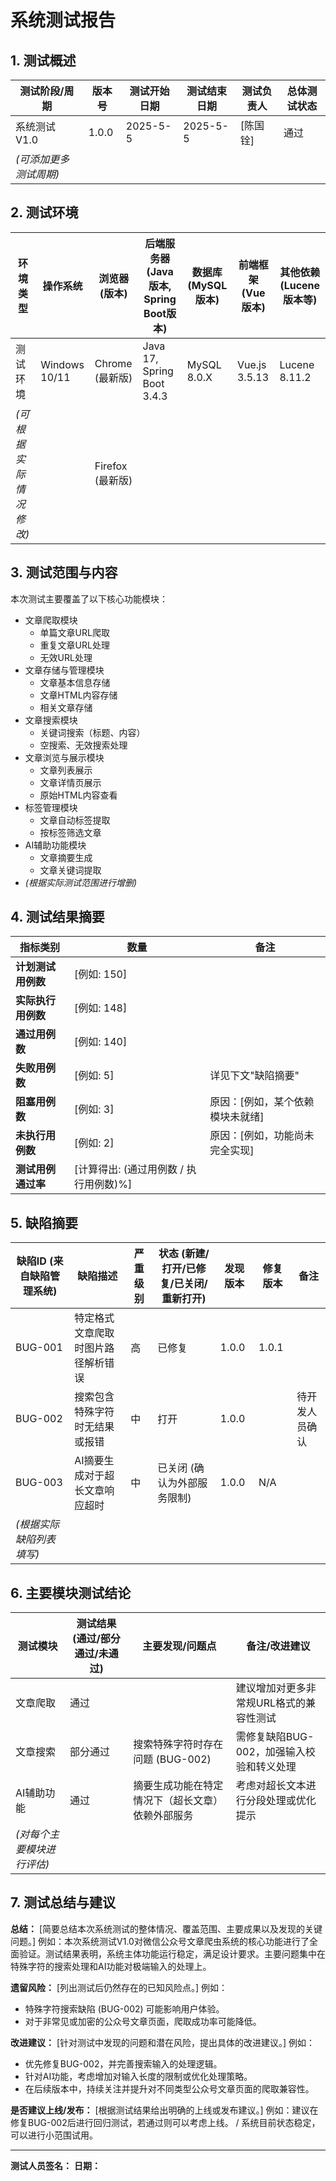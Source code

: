 # 系统测试报告

## 1. 测试概述

| 测试阶段/周期 | 版本号    | 测试开始日期 | 测试结束日期 | 测试负责人 | 总体测试状态 |
| ------------- | --------- | ------------ | ------------ | ---------- | ------------ |
| 系统测试 V1.0 | 1.0.0     | 2025-5-5   | 2025-5-5   | [陈国铨] | 通过 |
| *(可添加更多测试周期)* |           |              |              |            |              |

## 2. 测试环境

| 环境类型   | 操作系统        | 浏览器 (版本)      | 后端服务器 (Java版本, Spring Boot版本) | 数据库 (MySQL版本) | 前端框架 (Vue版本) | 其他依赖 (Lucene版本等) |
| ---------- | --------------- | ------------------ | ------------------------------------ | ------------------ | ----------------- | ----------------------- |
| 测试环境   | Windows 10/11   | Chrome (最新版)    | Java 17, Spring Boot 3.4.3           | MySQL 8.0.X        | Vue.js 3.5.13     | Lucene 8.11.2           |
| *(可根据实际情况修改)* |                 | Firefox (最新版) |                                      |                    |                   |                         |

## 3. 测试范围与内容

本次测试主要覆盖了以下核心功能模块：

*   文章爬取模块
    *   单篇文章URL爬取
    *   重复文章URL处理
    *   无效URL处理
*   文章存储与管理模块
    *   文章基本信息存储
    *   文章HTML内容存储
    *   相关文章存储
*   文章搜索模块
    *   关键词搜索（标题、内容）
    *   空搜索、无效搜索处理
*   文章浏览与展示模块
    *   文章列表展示
    *   文章详情页展示
    *   原始HTML内容查看
*   标签管理模块
    *   文章自动标签提取
    *   按标签筛选文章
*   AI辅助功能模块
    *   文章摘要生成
    *   文章关键词提取
*   *(根据实际测试范围进行增删)*

## 4. 测试结果摘要

| 指标类别         | 数量                                   | 备注                               |
| ---------------- | -------------------------------------- | ---------------------------------- |
| **计划测试用例数** | [例如: 150]                            |                                    |
| **实际执行用例数** | [例如: 148]                            |                                    |
| **通过用例数**     | [例如: 140]                            |                                    |
| **失败用例数**     | [例如: 5]                              | 详见下文"缺陷摘要"                 |
| **阻塞用例数**     | [例如: 3]                              | 原因：[例如，某个依赖模块未就绪]   |
| **未执行用例数**   | [例如: 2]                              | 原因：[例如，功能尚未完全实现]     |
| **测试用例通过率** | [计算得出: (通过用例数 / 执行用例数)%] |                                    |

## 5. 缺陷摘要

| 缺陷ID (来自缺陷管理系统) | 缺陷描述                             | 严重级别 | 状态 (新建/打开/已修复/已关闭/重新打开) | 发现版本 | 修复版本 | 备注                 |
| ----------------------- | ------------------------------------ | -------- | --------------------------------------- | -------- | -------- | -------------------- |
| BUG-001                 | 特定格式文章爬取时图片路径解析错误   | 高       | 已修复                                  | 1.0.0    | 1.0.1    |                      |
| BUG-002                 | 搜索包含特殊字符时无结果或报错       | 中       | 打开                                    | 1.0.0    |          | 待开发人员确认       |
| BUG-003                 | AI摘要生成对于超长文章响应超时       | 中       | 已关闭 (确认为外部服务限制)           | 1.0.0    | N/A      |                      |
| *(根据实际缺陷列表填写)*   |                                      |          |                                         |          |          |                      |

## 6. 主要模块测试结论

| 测试模块         | 测试结果 (通过/部分通过/未通过) | 主要发现/问题点                                  | 备注/改进建议                             |
| ---------------- | ----------------------------- | ------------------------------------------------ | ----------------------------------------- |
| 文章爬取         | 通过                          |                                                  | 建议增加对更多非常规URL格式的兼容性测试     |
| 文章搜索         | 部分通过                      | 搜索特殊字符时存在问题 (BUG-002)                 | 需修复缺陷BUG-002，加强输入校验和转义处理 |
| AI辅助功能       | 通过                          | 摘要生成功能在特定情况下（超长文章）依赖外部服务 | 考虑对超长文本进行分段处理或优化提示      |
| *(对每个主要模块进行评估)* |                               |                                                  |                                           |

## 7. 测试总结与建议

**总结：**
[简要总结本次系统测试的整体情况、覆盖范围、主要成果以及发现的关键问题。]
例如：本次系统测试V1.0对微信公众号文章爬虫系统的核心功能进行了全面验证。测试结果表明，系统主体功能运行稳定，满足设计要求。主要问题集中在特殊字符的搜索处理和AI功能对极端输入的处理上。

**遗留风险：**
[列出测试后仍然存在的已知风险点。]
例如：
*   特殊字符搜索缺陷 (BUG-002) 可能影响用户体验。
*   对于非常见或加密的公众号文章页面，爬取成功率可能降低。

**改进建议：**
[针对测试中发现的问题和潜在风险，提出具体的改进建议。]
例如：
*   优先修复BUG-002，并完善搜索输入的处理逻辑。
*   针对AI功能，考虑增加对输入长度的限制或优化处理策略。
*   在后续版本中，持续关注并提升对不同类型公众号文章页面的爬取兼容性。

**是否建议上线/发布：**
[根据测试结果给出明确的上线或发布建议。]
例如：建议在修复BUG-002后进行回归测试，若通过则可以考虑上线。 / 系统目前状态稳定，可以进行小范围试用。

---
**测试人员签名：**
**日期：**